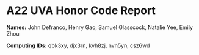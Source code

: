 # A22 UVA Honor Code Report 

__Names:__ John Defranco, Henry Gao, Samuel Glasscock, Natalie Yee, Emily Zhou

__Computing IDs:__ qbk3xy, djx3rn, kvh8zj, nvn5yn, csz6wd

